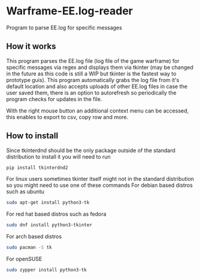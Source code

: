 # Warframe-EE.log-reader
Program to parse EE.log for specific messages

## How it works

This program parses the EE.log file (log file of the game warframe) for specific messages via regex and displays them via tkinter (may be changed in the future as this code is still a WIP but tkinter is the fastest way to prototype guis).
This program automatically grabs the log file from it's default location and also accepts uploads of other EE.log files in case the user saved them, there is an option to autorefresh so periodically the program checks for updates in the file.

With the right mouse button an additional context menu can be accessed, this enables to export to csv, copy row and more.

## How to install

Since tkinterdnd should be the only package outside of the standard distribution to install it you will need to run
```bash
pip install tkinterdnd2
```
For linux users sometimes tkinter itself might not in the standard distribution so you might need to use one of these commands
For debian based distros such as ubuntu
```bash
sudo apt-get install python3-tk
```
For red hat based distros such as fedora
```bash
sudo dnf install python3-tkinter
```
For arch based distros
```bash
sudo pacman -S tk
```
For openSUSE
```bash
sudo zypper install python3-tk
```

